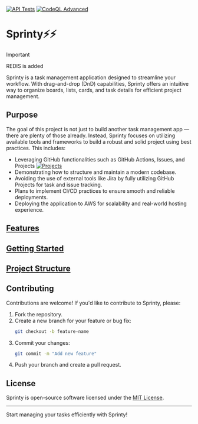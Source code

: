 [![API Tests](https://github.com/Zindiks/sprinty/actions/workflows/api-tests.yml/badge.svg)](https://github.com/Zindiks/sprinty/actions/workflows/api-tests.yml)
[![CodeQL Advanced](https://github.com/Zindiks/sprinty/actions/workflows/codeql.yml/badge.svg)](https://github.com/Zindiks/sprinty/actions/workflows/codeql.yml)



# Sprinty⚡⚡

> [!IMPORTANT]  
> REDIS is added 

Sprinty is a task management application designed to streamline your workflow. With drag-and-drop (DnD) capabilities, Sprinty offers an intuitive way to organize boards, lists, cards, and task details for efficient project management.

## Purpose

The goal of this project is not just to build another task management app — there are plenty of those already. Instead, Sprinty focuses on utilizing available tools and frameworks to build a robust and solid project using best practices. This includes:



- Leveraging GitHub functionalities such as GitHub Actions, Issues, and Projects [![Projects](https://cdn0.iconfinder.com/data/icons/evericons-16px/16/external-link-16.png)](https://github.com/users/Zindiks/projects/6)
- Demonstrating how to structure and maintain a modern codebase.
- Avoiding the use of external tools like Jira by fully utilizing GitHub Projects for task and issue tracking.
- Plans to implement CI/CD practices to ensure smooth and reliable deployments.
- Deploying the application to AWS for scalability and real-world hosting experience.

## [Features](docs/FEATURES.md)

## [Getting Started](docs/INSTALLATION.md)

## [Project Structure](docs/PROJECT_STRUCTURE.md)

## Contributing

Contributions are welcome! If you'd like to contribute to Sprinty, please:
1. Fork the repository.
2. Create a new branch for your feature or bug fix:
   ```bash
   git checkout -b feature-name
   ```
3. Commit your changes:
   ```bash
   git commit -m "Add new feature"
   ```
4. Push your branch and create a pull request.

## License

Sprinty is open-source software licensed under the [MIT License](LICENSE).


---

Start managing your tasks efficiently with Sprinty!
